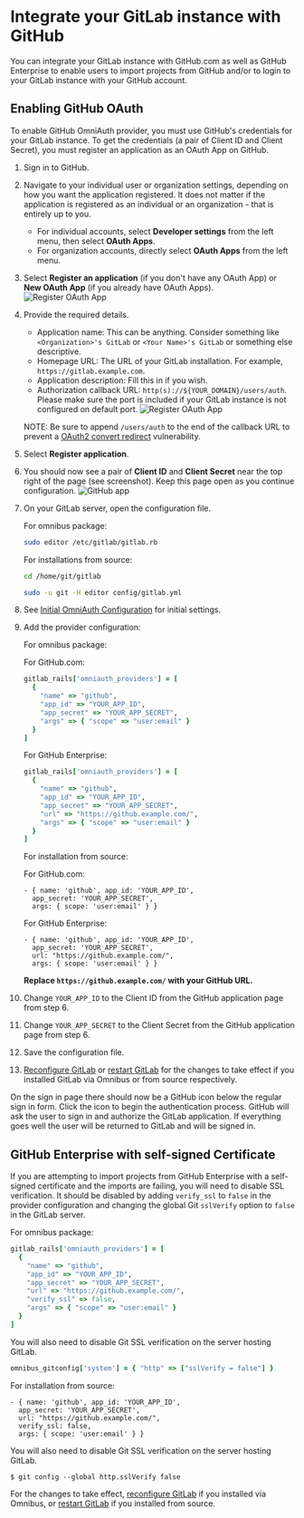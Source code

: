 # Integrate your GitLab instance with GitHub

You can integrate your GitLab instance with GitHub.com as well as GitHub Enterprise to enable users to import projects from GitHub and/or to login to your GitLab instance with your GitHub account.

## Enabling GitHub OAuth

To enable GitHub OmniAuth provider, you must use GitHub's credentials for your GitLab instance.
To get the credentials (a pair of Client ID and Client Secret), you must register an application as an OAuth App on GitHub.

1. Sign in to GitHub.

1. Navigate to your individual user or organization settings, depending on how you want the application registered. It does not matter if the application is registered as an individual or an organization - that is entirely up to you.

   - For individual accounts, select **Developer settings** from the left menu, then select **OAuth Apps**.
   - For organization accounts, directly select **OAuth Apps** from the left menu.

1. Select **Register an application** (if you don't have any OAuth App) or **New OAuth App** (if you already have OAuth Apps).
   ![Register OAuth App](img/github_app_entry.png)

1. Provide the required details.
   - Application name: This can be anything. Consider something like `<Organization>'s GitLab` or `<Your Name>'s GitLab` or something else descriptive.
   - Homepage URL: The URL of your GitLab installation. For example, `https://gitlab.example.com`.
   - Application description: Fill this in if you wish.
   - Authorization callback URL: `http(s)://${YOUR_DOMAIN}/users/auth`. Please make sure the port is included if your GitLab instance is not configured on default port.
   ![Register OAuth App](img/github_register_app.png)

   NOTE: Be sure to append `/users/auth` to the end of the callback URL
   to prevent a [OAuth2 convert
   redirect](http://tetraph.com/covert_redirect/) vulnerability.

1. Select **Register application**.

1. You should now see a pair of **Client ID** and **Client Secret** near the top right of the page (see screenshot).
   Keep this page open as you continue configuration.
   ![GitHub app](img/github_app.png)

1. On your GitLab server, open the configuration file.

   For omnibus package:

   ```sh
   sudo editor /etc/gitlab/gitlab.rb
   ```

   For installations from source:

   ```sh
   cd /home/git/gitlab

   sudo -u git -H editor config/gitlab.yml
   ```

1. See [Initial OmniAuth Configuration](omniauth.md#initial-omniauth-configuration) for initial settings.

1. Add the provider configuration:

   For omnibus package:

   For GitHub.com:

   ```ruby
   gitlab_rails['omniauth_providers'] = [
     {
       "name" => "github",
       "app_id" => "YOUR_APP_ID",
       "app_secret" => "YOUR_APP_SECRET",
       "args" => { "scope" => "user:email" }
     }
   ]
   ```

   For GitHub Enterprise:

   ```ruby
   gitlab_rails['omniauth_providers'] = [
     {
       "name" => "github",
       "app_id" => "YOUR_APP_ID",
       "app_secret" => "YOUR_APP_SECRET",
       "url" => "https://github.example.com/",
       "args" => { "scope" => "user:email" }
     }
   ]
   ```

   For installation from source:

   For GitHub.com:

   ```
   - { name: 'github', app_id: 'YOUR_APP_ID',
     app_secret: 'YOUR_APP_SECRET',
     args: { scope: 'user:email' } }
   ```

   For GitHub Enterprise:

   ```
   - { name: 'github', app_id: 'YOUR_APP_ID',
     app_secret: 'YOUR_APP_SECRET',
     url: "https://github.example.com/",
     args: { scope: 'user:email' } }
   ```

   __Replace `https://github.example.com/` with your GitHub URL.__

1. Change `YOUR_APP_ID` to the Client ID from the GitHub application page from step 6.

1. Change `YOUR_APP_SECRET` to the Client Secret from the GitHub application page from step 6.

1. Save the configuration file.

1. [Reconfigure GitLab][] or [restart GitLab][] for the changes to take effect if you
   installed GitLab via Omnibus or from source respectively.

On the sign in page there should now be a GitHub icon below the regular sign in form.
Click the icon to begin the authentication process. GitHub will ask the user to sign in and authorize the GitLab application.
If everything goes well the user will be returned to GitLab and will be signed in.

## GitHub Enterprise with self-signed Certificate

If you are attempting to import projects from GitHub Enterprise with a self-signed
certificate and the imports are failing, you will need to disable SSL verification.
It should be disabled by adding `verify_ssl` to `false` in the provider configuration
and changing the global Git `sslVerify` option to `false` in the GitLab server.

For omnibus package:

```ruby
gitlab_rails['omniauth_providers'] = [
  {
    "name" => "github",
    "app_id" => "YOUR_APP_ID",
    "app_secret" => "YOUR_APP_SECRET",
    "url" => "https://github.example.com/",
    "verify_ssl" => false,
    "args" => { "scope" => "user:email" }
  }
]
```

You will also need to disable Git SSL verification on the server hosting GitLab.

```ruby
omnibus_gitconfig['system'] = { "http" => ["sslVerify = false"] }
```

For installation from source:

```
- { name: 'github', app_id: 'YOUR_APP_ID',
  app_secret: 'YOUR_APP_SECRET',
  url: "https://github.example.com/",
  verify_ssl: false,
  args: { scope: 'user:email' } }
```

You will also need to disable Git SSL verification on the server hosting GitLab.

```
$ git config --global http.sslVerify false
```

For the changes to take effect, [reconfigure GitLab] if you installed
via Omnibus, or [restart GitLab] if you installed from source.

[reconfigure GitLab]: ../administration/restart_gitlab.md#omnibus-gitlab-reconfigure
[restart GitLab]: ../administration/restart_gitlab.md#installations-from-source
